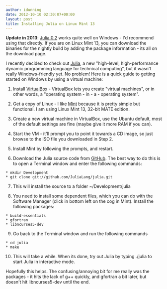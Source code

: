 ```yaml
---
author: idunning
date: 2012-10-10 02:30:07+00:00
layout: post
title: Installing Julia on Linux Mint 13
---
```


**Update in 2013**: [Julia 0.2](http://julialang.org/downloads/) works quite well on Windows - I'd recommend using that directly. If you are on Linux Mint 13, you can download the binaries for the nightly build by adding the package information - its all on the download page.

I recently decided to check out [Julia](http://julialang.org/), a new "high-level, high-performance dynamic programming language for technical computing", but it wasn't really Windows-friendly yet. No problem! Here is a quick guide to getting started on Windows by using a virtual machine:

  1. Install [VirtualBox](https://www.virtualbox.org/) - VirtualBox lets you create "virtual machines", or in other words, a "operating system - in - a - operating system".

  2. Get a copy of Linux - I like [Mint](http://linuxmint.com/) because it is pretty simple but functional. I am using Linux Mint 13, 32-bit MATE edition.
	
  3. Create a new virtual machine in VirtualBox, use the Ubuntu default, most of the default settings are fine (maybe give it more RAM if you can).
	
  4. Start the VM - it'll prompt you to point it towards a CD image, so just browse to the ISO file you downloaded in Step 2.
	
  5. Install Mint by following the prompts, and restart.
	
  6. Download the Julia source code from [GitHub](https://github.com/JuliaLang/julia). The best way to do this is to open a Terminal window and enter the following commands:

    * mkdir Development
    * git clone git://github.com/JuliaLang/julia.git
	
  7. This will install the source to a folder ~/Development/julia
	
  8. You need to install some dependent files, which you can do with the Software Manager (click in bottom left on the cog in Mint). Install the following packages:
	
    * build-essentials
    * gfortran
    * libncurses5-dev
	
  9. Go back to the Terminal window and run the following commands

    * cd julia	
    * make
	
  10. This will take a while. When its done, try out Julia by typing ./julia to start Julia in interactive mode.

Hopefully this helps. The confusing/annoying bit for me really was the packages - it hits the lack of g++ quickly, and gfortran a bit later, but doesn't hit libncurses5-dev until the end.
